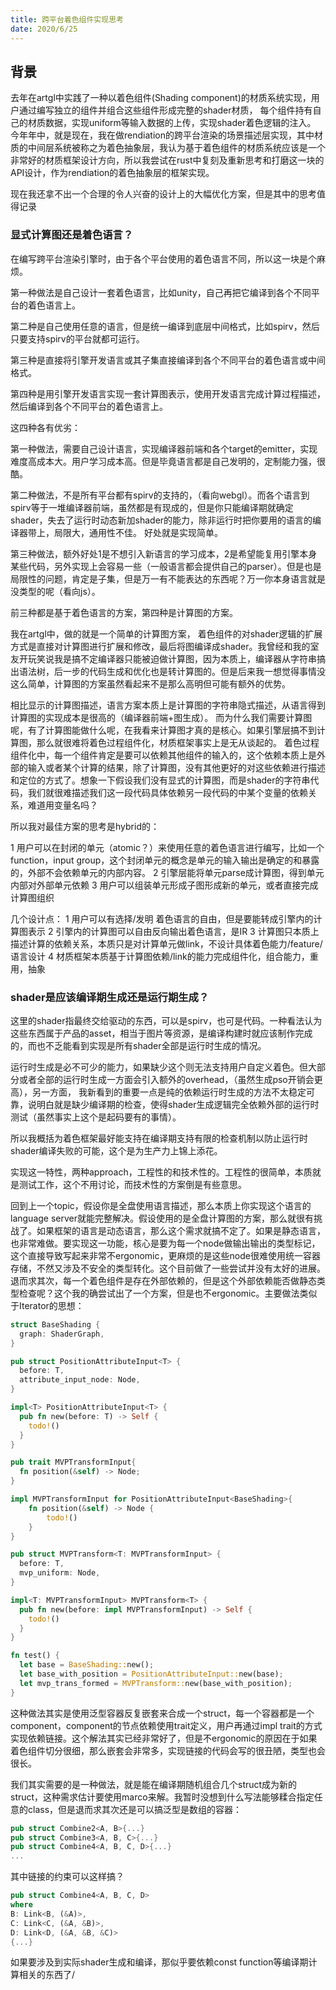 ```yaml
---
title: 跨平台着色组件实现思考
date: 2020/6/25
---
```


## 背景

去年在artgl中实践了一种以着色组件(Shading component)的材质系统实现，用户通过编写独立的组件并组合这些组件形成完整的shader材质， 每个组件持有自己的材质数据，实现uniform等输入数据的上传，实现shader着色逻辑的注入。 今年年中，就是现在，我在做rendiation的跨平台渲染的场景描述层实现，其中材质的中间层系统被称之为着色抽象层，我认为基于着色组件的材质系统应该是一个非常好的材质框架设计方向，所以我尝试在rust中复刻及重新思考和打磨这一块的API设计，作为rendiation的着色抽象层的框架实现。

现在我还拿不出一个合理的令人兴奋的设计上的大幅优化方案，但是其中的思考值得记录

### 显式计算图还是着色语言？

在编写跨平台渲染引擎时，由于各个平台使用的着色语言不同，所以这一块是个麻烦。

第一种做法是自己设计一套着色语言，比如unity，自己再把它编译到各个不同平台的着色语言上。

第二种是自己使用任意的语言，但是统一编译到底层中间格式，比如spirv，然后只要支持spirv的平台就都可运行。

第三种是直接将引擎开发语言或其子集直接编译到各个不同平台的着色语言或中间格式。

第四种是用引擎开发语言实现一套计算图表示，使用开发语言完成计算过程描述，然后编译到各个不同平台的着色语言上。

这四种各有优劣：

第一种做法，需要自己设计语言，实现编译器前端和各个target的emitter，实现难度高成本大。用户学习成本高。但是毕竟语言都是自己发明的，定制能力强，很酷。

第二种做法，不是所有平台都有spirv的支持的，（看向webgl）。而各个语言到spirv等于一堆编译器前端，虽然都是有现成的，但是你只能编译期就确定shader，失去了运行时动态新加shader的能力，除非运行时把你要用的语言的编译器带上，局限大，通用性不佳。 好处就是实现简单。

第三种做法，额外好处1是不想引入新语言的学习成本，2是希望能复用引擎本身某些代码，另外实现上会容易一些（一般语言都会提供自己的parser）。但是也是局限性的问题，肯定是子集，但是万一有不能表达的东西呢？万一你本身语言就是没类型的呢（看向js）。

前三种都是基于着色语言的方案，第四种是计算图的方案。

我在artgl中，做的就是一个简单的计算图方案， 着色组件的对shader逻辑的扩展方式是直接对计算图进行扩展和修改，最后将图编译成shader。我曾经和我的室友开玩笑说我是搞不定编译器只能被迫做计算图，因为本质上，编译器从字符串搞出语法树，后一步的代码生成和优化也是转计算图的。但是后来我一想觉得事情没这么简单，计算图的方案虽然看起来不是那么高明但可能有额外的优势。

相比显示的计算图描述，语言方案本质上是计算图的字符串隐式描述，从语言得到计算图的实现成本是很高的（编译器前端+图生成）。 而为什么我们需要计算图呢，有了计算图能做什么呢，在我看来计算图才真的是核心。如果引擎层搞不到计算图，那么就很难将着色过程组件化，材质框架事实上是无从谈起的。 着色过程组件化中，每一个组件肯定是要可以依赖其他组件的输入的，这个依赖本质上是外部的输入或者某个计算的结果，除了计算图，没有其他更好的对这些依赖进行描述和定位的方式了。想象一下假设我们没有显式的计算图，而是shader的字符串代码，我们就很难描述我们这一段代码具体依赖另一段代码的中某个变量的依赖关系，难道用变量名吗？

所以我对最佳方案的思考是hybrid的：

1 用户可以在封闭的单元（atomic？）来使用任意的着色语言进行编写，比如一个function，input group，这个封闭单元的概念是单元的输入输出是确定的和暴露的，外部不会依赖单元的内部内容。
2 引擎层能将单元parse成计算图，得到单元内部对外部单元依赖
3 用户可以组装单元形成子图形成新的单元，或者直接完成计算图组织

几个设计点：
1 用户可以有选择/发明 着色语言的自由，但是要能转成引擎内的计算图表示
2 引擎内的计算图可以自由反向输出着色语言，是IR
3 计算图只本质上描述计算的依赖关系，本质只是对计算单元做link，不设计具体着色能力/feature/语言设计
4 材质框架本质基于计算图依赖/link的能力完成组件化，组合能力，重用，抽象

### shader是应该编译期生成还是运行期生成？

这里的shader指最终交给驱动的东西，可以是spirv，也可是代码。一种看法认为这些东西属于产品的asset，相当于图片等资源，是编译构建时就应该制作完成的，而也不乏能看到实现是所有shader全部是运行时生成的情况。

运行时生成是必不可少的能力，如果缺少这个则无法支持用户自定义着色。但大部分或者全部的运行时生成一方面会引入额外的overhead，（虽然生成pso开销会更高），另一方面， 我新看到的重要一点是纯的依赖运行时生成的方法不太稳定可靠，说明白就是缺少编译期的检查，使得shader生成逻辑完全依赖外部的运行时测试（虽然事实上这个是起码要有的事情）。

所以我概括为着色框架最好能支持在编译期支持有限的检查机制以防止运行时shader编译失败的可能，这个是为生产力上锦上添花。

实现这一特性，两种approach，工程性的和技术性的。工程性的很简单，本质就是测试工作，这个不用讨论，而技术性的方案倒是有些意思。

回到上一个topic，假设你是全盘使用语言描述，那么本质上你实现这个语言的language server就能完整解决。假设使用的是全盘计算图的方案，那么就很有挑战了。如果框架的语言是动态语言，那么这个需求就搞不定了。如果是静态语言，也非常难做。要实现这一功能，核心是要为每一个node做输出输出的类型标记，这个直接导致写起来非常不ergonomic，更麻烦的是这些node很难使用统一容器存储，不然又涉及不安全的类型转化。这个目前做了一些尝试并没有太好的进展。退而求其次，每一个着色组件是存在外部依赖的，但是这个外部依赖能否做静态类型检查呢？这个我的确尝试出了一个方案，但是也不ergonomic。主要做法类似于Iterator的思想：

```rust
struct BaseShading {
  graph: ShaderGraph,
}

pub struct PositionAttributeInput<T> {
  before: T,
  attribute_input_node: Node,
}

impl<T> PositionAttributeInput<T> {
  pub fn new(before: T) -> Self {
    todo!()
  }
}

pub trait MVPTransformInput{
  fn position(&self) -> Node;
}

impl MVPTransformInput for PositionAttributeInput<BaseShading>{
    fn position(&self) -> Node {
        todo!()
    }
}

pub struct MVPTransform<T: MVPTransformInput> {
  before: T,
  mvp_uniform: Node,
}

impl<T: MVPTransformInput> MVPTransform<T> {
  pub fn new(before: impl MVPTransformInput) -> Self {
    todo!()
  }
}

fn test() {
  let base = BaseShading::new();
  let base_with_position = PositionAttributeInput::new(base);
  let mvp_trans_formed = MVPTransform::new(base_with_position);
}

```

这种做法其实是使用泛型容器反复嵌套来合成一个struct，每一个容器都是一个component，component的节点依赖使用trait定义，用户再通过impl trait的方式实现依赖链接。这个解法其实已经非常好了，但是不ergonomic的原因在于如果着色组件切分很细，那么嵌套会非常多，实现链接的代码会写的很丑陋，类型也会很长。

我们其实需要的是一种做法，就是能在编译期随机组合几个struct成为新的struct，这种需求估计要使用marco来解。我暂时没想到什么写法能够糅合指定任意的class，但是退而求其次还是可以搞泛型是数组的容器：

```rust
pub struct Combine2<A, B>{...}
pub struct Combine3<A, B, C>{...}
pub struct Combine4<A, B, C, D>{...}
...

```

其中链接的约束可以这样搞？

```rust
pub struct Combine4<A, B, C, D>
where
B: Link<B, (&A)>,
C: Link<C, (&A, &B)>,
D: Link<D, (&A, &B, &C)>
{...}

```

如果要涉及到实际shader生成和编译，那似乎要依赖const function等编译期计算相关的东西了/


